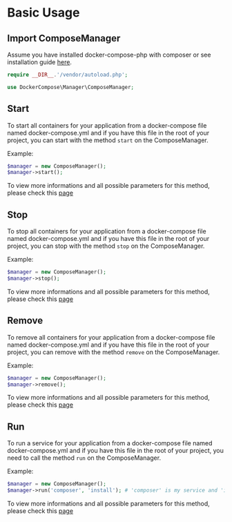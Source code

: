 # Basic Usage

## Import ComposeManager

Assume you have installed docker-compose-php with composer or see installation guide [here](/installation#installing-with-composer).

```php
require __DIR__.'/vendor/autoload.php';

use DockerCompose\Manager\ComposeManager;
```

## Start

To start all containers for your application from a docker-compose file named docker-compose.yml and if you have this file in the root of your project,
you can start with the method `start` on the ComposeManager.

Example:
```php
$manager = new ComposeManager();
$manager->start();
```

To view more informations and all possible parameters for this method, please check this [page](/ComposeManager#start)

## Stop

To stop all containers for your application from a docker-compose file named docker-compose.yml and if you have this file in the root of your project,
you can stop with the method `stop` on the ComposeManager.

Example:
```php
$manager = new ComposeManager();
$manager->stop();
```

To view more informations and all possible parameters for this method, please check this [page](/ComposeManager#stop)

## Remove

To remove all containers for your application from a docker-compose file named docker-compose.yml and if you have this file in the root of your project,
you can remove with the method `remove` on the ComposeManager.

Example:
```php
$manager = new ComposeManager();
$manager->remove();
```

To view more informations and all possible parameters for this method, please check this [page](/ComposeManager#stop)

## Run

To run a service for your application from a docker-compose file named docker-compose.yml and if you have this file in the root of your project,
you need to call the method `run` on the ComposeManager.

Example:
```php
$manager = new ComposeManager();
$manager->run('composer', 'install'); # 'composer' is my service and 'install' is the command to execute
```

To view more informations and all possible parameters for this method, please check this [page](/ComposeManager#stop)
